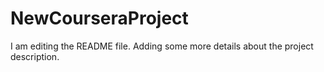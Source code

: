# NewCourseraProject
I am editing the README file. Adding some more details about the project description.
